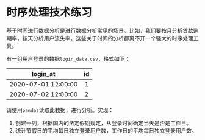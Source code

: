 # 时序处理技术练习

基于时间进行数据分析是进行数据分析常见的场景。比如，我们要按月分析贷款逾期率，按天分析用户流失率。这些关于时间的分析都离不开一个强大的时序处理工具。

有一组用户登录的数据`login_data.csv`，格式如下：

   |  login_at  | id |
   | :--: | :--: |
   | 2020-07-01 12:00:00  | 1 |
   | 2020-07-02 12:00:00  | 2 |

请使用`pandas`读取此数据，进行分析。实现：

1. 创建一列，根据国内的法定假期规定，从登录时间确定当天是否是工作日。
2. 统计节假日的平均每日独立登录用户数，工作日的平均每日独立登录用户数。
